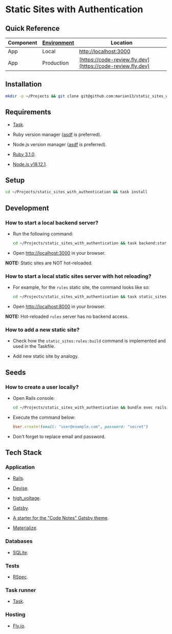 # Static Sites with Authentication

## Quick Reference

| Component | [Environment](https://en.wikipedia.org/wiki/Deployment_environment) | Location |
| - | - | - |
| App | Local | [http://localhost:3000](http://localhost:3000) |
| App | Production | [https://code-review.fly.dev](https://code-review.fly.dev) |

## Installation

```bash
mkdir -p ~/Projects && git clone git@github.com:marian13/static_sites_with_authentication.git
```

## Requirements

- [Task](https://taskfile.dev).

- Ruby version manager ([asdf](https://asdf-vm.com) is preferred).

- Node.js version manager ([asdf](https://asdf-vm.com) is preferred).

- [Ruby 3.1.0](https://www.ruby-lang.org/en/news/2021/12/25/ruby-3-1-0-released).

- [Node.js v18.12.1](https://github.com/nodejs/node/blob/main/doc/changelogs/CHANGELOG_V18.md#18.12.1).

## Setup

```bash
cd ~/Projects/static_sites_with_authentication && task install
```

## Development

### How to start a local backend server?

- Run the following command:

  ```bash
  cd ~/Projects/static_sites_with_authentication && task backend:start
  ```

- Open [http://localhost:3000](http://localhost:3000) in your browser.

**NOTE:** Static sites are NOT hot-reloaded.

### How to start a local static sites server with hot reloading?

- For example, for the `rules` static site, the command looks like so:

  ```bash
  cd ~/Projects/static_sites_with_authentication && task static_sites:rules:start
  ```

- Open [http://localhost:8000](http://localhost:8000) in your browser.

**NOTE:** Hot-reloaded `rules` server has no backend access.

### How to add a new static site?

- Check how the `static_sites:rules:build` command is implemented and used in the Taskfile.

- Add new static site by analogy.

## Seeds

### How to create a user locally?

- Open Rails console:

  ```bash
  cd ~/Projects/static_sites_with_authentication && bundle exec rails console
  ```

- Execute the command below:

  ```ruby
  User.create!(email: "user@example.com", password: "secret")
  ```

- Don't forget to replace email and password.

## Tech Stack

### Application

- [Rails](https://rubyonrails.org).

- [Devise](https://github.com/heartcombo/devise).

- [high_voltage](https://github.com/thoughtbot/high_voltage).

- [Gatsby](https://www.gatsbyjs.com/docs/quick-start).

- [A starter for the "Code Notes" Gatsby theme](https://github.com/mrmartineau/gatsby-starter-code-notes).

- [Materialize](https://materializecss.com).

### Databases

- [SQLite](https://www.sqlite.org/index.html).

### Tests

- [RSpec](https://rspec.info).

### Task runner

- [Task](https://taskfile.dev).

### Hosting

- [Fly.io](https://fly.io).
